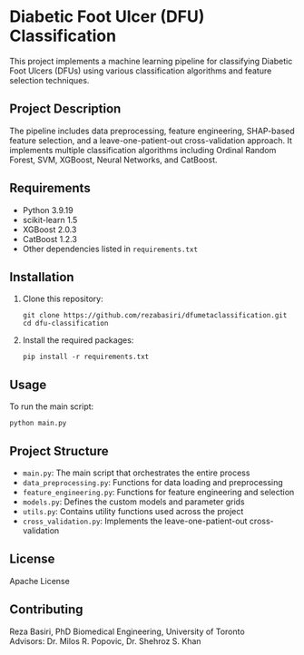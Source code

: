 # Diabetic Foot Ulcer (DFU) Classification

This project implements a machine learning pipeline for classifying Diabetic Foot Ulcers (DFUs) using various classification algorithms and feature selection techniques.

## Project Description

The pipeline includes data preprocessing, feature engineering, SHAP-based feature selection, and a leave-one-patient-out cross-validation approach. It implements multiple classification algorithms including Ordinal Random Forest, SVM, XGBoost, Neural Networks, and CatBoost.

## Requirements

- Python 3.9.19
- scikit-learn 1.5
- XGBoost 2.0.3
- CatBoost 1.2.3
- Other dependencies listed in `requirements.txt`

## Installation

1. Clone this repository:
   ```
   git clone https://github.com/rezabasiri/dfumetaclassification.git
   cd dfu-classification
   ```

2. Install the required packages:
   ```
   pip install -r requirements.txt
   ```

## Usage

To run the main script:

```
python main.py
```

## Project Structure

- `main.py`: The main script that orchestrates the entire process
- `data_preprocessing.py`: Functions for data loading and preprocessing
- `feature_engineering.py`: Functions for feature engineering and selection
- `models.py`: Defines the custom models and parameter grids
- `utils.py`: Contains utility functions used across the project
- `cross_validation.py`: Implements the leave-one-patient-out cross-validation

## License

Apache License

## Contributing

Reza Basiri, PhD Biomedical Engineering, University of Toronto <br/>
Advisors: Dr. Milos R. Popovic, Dr. Shehroz S. Khan
